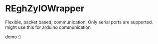 # REghZyIOWrapper
Flexible, packet based, communication. Only serial ports are supported. might use this for arduino communication

demo :)


